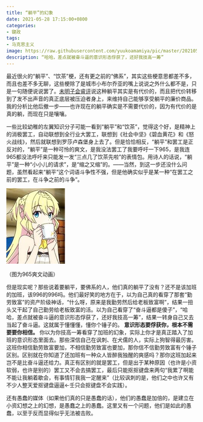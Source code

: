 ```yaml
---
title: “躺平”的幻象
date: 2021-05-28 17:15:00+0800
categories:
- 键政
tags:
- 马克思主义
image: https://raw.githubusercontent.com/yuukoamamiya/pic/master/20210528175644.jpg
description: “哈哈，差点就被奋斗逼的意识形态俘获了，还好我技高一筹”
---
```


最近很火的“躺平”、“饮茶”梗，还有更之前的“佛系”，其实这些梗意思都差不多，而且也差不多无聊，这些梗除了是城市小布尔乔亚的嘴上说说之外什么都不是，只是一句随便说说罢了。[未明子会睿评](https://www.bilibili.com/video/BV1Aq4y1j7pM)说这种躺平其实是有代价的，而且把代价转移到了发不出声音的真正底层被压迫者身上，来维持自己能够享受躺平的廉价商品。我的分析比他后撤一步——也许现在的躺平确实是不需要代价的，因为有代价的是真的躺，而现在只是嚷嚷。

一些比较幼稚的左翼知识分子可能一看到“躺平”和“饮茶”，觉得这个好，是精神上的消极罢工，自动联想到全行业大罢工，联想到《社会中坚》《碧血黄花》和《怒火战线》，然后就联想到罗莎卢森堡身上去了。但是恰恰相反，“躺平”和罢工是正反对的，“躺平”是一种可怜的爽文，是我没法罢工了我要呼吁一下965，是我连965都没法呼吁来只能发一发“三点几了饮茶先啦”的表情包。用诗人的话说，“躺平”是一种“小小儿的请求”，是“缩之又缩”的。——当然，到这一步还没什么问题，虽然看起来“躺平”这个词语斗争性不强，但是他确实似乎是某一种“在罢工之前的罢工，在斗争之前的斗争”。

![](https://raw.githubusercontent.com/yuukoamamiya/pic/master/20210528173205.jpg)

（图为965爽文动画）

但是现实呢？那些说着要躺平，要佛系的人，他们真的躺平了没有？还不是该加班的加班，该996的996吗。他们最好笑的地方在于，以为自己真的看穿了那套“勤劳致富”的资产阶级神话，“什么呀，原来是我勤劳然后给老板致富啊”，结果一扭头又干起了自己勤劳给老板致富的活。以为自己看穿了“奋斗逼都是傻子”，“哈哈，差点就被奋斗逼的意识形态俘获了，还好我技高一筹”，结果一转身自己又去当起了奋斗逼。这就属于懂懂懂，懂你个锤子的。 **意识形态要俘获你，根本不需要要你相信。** 你以为你技高一筹看穿了加班的幻象，实际上你才是真正踏入了加班的意识形态里面去。那些深信自己在讽刺、在犬儒的人，实际上狗智得最厉害。这班你相信勤劳致富要加，不相信勤劳致富也要加，那你信不信勤劳致富有个锤子区别。区别就在你知道了还加班有一种众人皆醉我独醒的爽感吗？那你这班加起来岂不是比奋斗逼还给力。真正有区别的就是罢工，但是出于某种原因（也许是小资软弱，也许是别的）罢工又不会去搞罢工，最后只能抠抠键盘来两句“我累了啊能不能让我躺着歇会，有事情钉我我一定醒来”（比较讽刺的是，他们之中也许又有不少人整天爱抠键盘逼逼←壬只会抠键盘不会实践）。

还有愚蠢的媒体（如果他们真的只是愚蠢的话），他们的愚蠢是加倍的，是建立在小资幻想之上的幻想，是愚蠢之上的愚蠢。这里又有一个问题，他们是如此的愚蠢，以至于反而显得似乎无法被击败。
